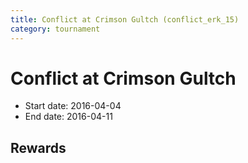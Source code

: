 ```yaml
---
title: Conflict at Crimson Gultch (conflict_erk_15)
category: tournament
---
```

# Conflict at Crimson Gultch

  * Start date: 2016-04-04
  * End date: 2016-04-11

## Rewards

